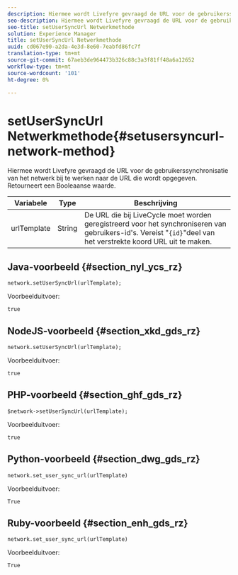 ```yaml
---
description: Hiermee wordt Livefyre gevraagd de URL voor de gebruikerssynchronisatie van het netwerk bij te werken naar de URL die wordt opgegeven. Retourneert een Booleaanse waarde.
seo-description: Hiermee wordt Livefyre gevraagd de URL voor de gebruikerssynchronisatie van het netwerk bij te werken naar de URL die wordt opgegeven. Retourneert een Booleaanse waarde.
seo-title: setUserSyncUrl Netwerkmethode
solution: Experience Manager
title: setUserSyncUrl Netwerkmethode
uuid: cd067e90-a2da-4e3d-8e60-7eabfd86fc7f
translation-type: tm+mt
source-git-commit: 67aeb3de964473b326c88c3a3f81ff48a6a12652
workflow-type: tm+mt
source-wordcount: '101'
ht-degree: 0%

---
```



# setUserSyncUrl Netwerkmethode{#setusersyncurl-network-method}

Hiermee wordt Livefyre gevraagd de URL voor de gebruikerssynchronisatie van het netwerk bij te werken naar de URL die wordt opgegeven. Retourneert een Booleaanse waarde.

| Variabele | Type | Beschrijving |
|--- |--- |--- |
| urlTemplate | String | De URL die bij LiveCycle moet worden geregistreerd voor het synchroniseren van gebruikers-id&#39;s. Vereist &quot;`{id}`&quot;deel van het verstrekte koord URL uit te maken. |

## Java-voorbeeld {#section_nyl_ycs_rz}

```
network.setUserSyncUrl(urlTemplate); 
```

Voorbeelduitvoer:

```
true
```

## NodeJS-voorbeeld {#section_xkd_gds_rz}

```
network.setUserSyncUrl(urlTemplate); 
```

Voorbeelduitvoer:

```
true
```

## PHP-voorbeeld {#section_ghf_gds_rz}

```
$network->setUserSyncUrl(urlTemplate); 
```

Voorbeelduitvoer:

```
true
```

## Python-voorbeeld {#section_dwg_gds_rz}

```
network.set_user_sync_url(urlTemplate) 
```

Voorbeelduitvoer:

```
True
```

## Ruby-voorbeeld {#section_enh_gds_rz}

```
network.set_user_sync_url(urlTemplate) 
```

Voorbeelduitvoer:

```
True
```
